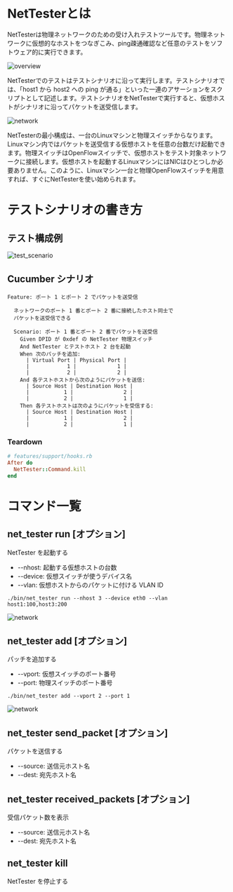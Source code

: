 # NetTesterとは

NetTesterは物理ネットワークのための受け入れテストツールです。物理ネットワークに仮想的なホストをつなぎこみ、ping疎通確認など任意のテストをソフトウェア的に実行できます。

![overview](https://raw.githubusercontent.com/yasuhito/net_tester/develop/img/overview.png)

NetTesterでのテストはテストシナリオに沿って実行します。テストシナリオでは、「host1 から host2 への ping が通る」といった一連のアサーションをスクリプトとして記述します。テストシナリオをNetTesterで実行すると、仮想ホストがシナリオに沿ってパケットを送受信します。

![network](https://raw.githubusercontent.com/yasuhito/net_tester/develop/img/network.png)

NetTesterの最小構成は、一台のLinuxマシンと物理スイッチからなります。Linuxマシン内ではパケットを送受信する仮想ホストを任意の台数だけ起動できます。物理スイッチはOpenFlowスイッチで、仮想ホストをテスト対象ネットワークに接続します。仮想ホストを起動するLinuxマシンにはNICはひとつしか必要ありません。このように、Linuxマシン一台と物理OpenFlowスイッチを用意すれば、すぐにNetTesterを使い始められます。


# テストシナリオの書き方

## テスト構成例

![test_scenario](https://raw.githubusercontent.com/yasuhito/net_tester/develop/img/test_scenario.png)

## Cucumber シナリオ

```cucumber
Feature: ポート 1 とポート 2 でパケットを送受信

  ネットワークのポート 1 番とポート 2 番に接続したホスト同士で
  パケットを送受信できる

  Scenario: ポート 1 番とポート 2 番でパケットを送受信
    Given DPID が 0xdef の NetTester 物理スイッチ
    And NetTester とテストホスト 2 台を起動
    When 次のパッチを追加:
      | Virtual Port | Physical Port |
      |            1 |             1 |
      |            2 |             2 |
    And 各テストホストから次のようにパケットを送信:
      | Source Host | Destination Host |
      |           1 |                2 |
      |           2 |                1 |
    Then 各テストホストは次のようにパケットを受信する:
      | Source Host | Destination Host |
      |           1 |                2 |
      |           2 |                1 |
```

### Teardown

```ruby
# features/support/hooks.rb
After do
  NetTester::Command.kill
end
```


# コマンド一覧

## net_tester run [オプション]
NetTester を起動する

* --nhost: 起動する仮想ホストの台数
* --device: 仮想スイッチが使うデバイス名
* --vlan: 仮想ホストからのパケットに付ける VLAN ID

```shellsession
./bin/net_tester run --nhost 3 --device eth0 --vlan host1:100,host3:200
```

![network](https://raw.githubusercontent.com/yasuhito/net_tester/feature/cucumber_readme/img/run_example.png)

## net_tester add [オプション]
パッチを追加する

* --vport: 仮想スイッチのポート番号
* --port: 物理スイッチのポート番号

```shellsession
./bin/net_tester add --vport 2 --port 1
```

![network](https://raw.githubusercontent.com/yasuhito/net_tester/develop/img/add_example.png)

## net_tester send_packet [オプション]
パケットを送信する

* --source: 送信元ホスト名
* --dest: 宛先ホスト名

## net_tester received_packets [オプション]
受信パケット数を表示

* --source: 送信元ホスト名
* --dest: 宛先ホスト名

## net_tester kill
NetTester を停止する
